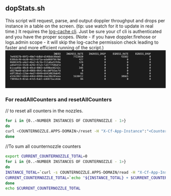## dopStats.sh
This script will request, parse, and output doppler throughput and drops per instance in a table on the screen. (tip: use watch for it to update in real time.)
It requires the [log-cache cli](https://github.com/cloudfoundry/log-cache-cli).
Just be sure your cf cli is authenticated and you have the proper scopes. (Note - if you have doppler.firehose or logs.admin scope - it will skip the log-cache permission check leading to faster and more efficient running of the script.)
![Pic](https://github.com/pivotal-Josh-Gainey/scripts/blob/master/Screen%20Shot%202020-07-28%20at%201.54.32%20PM.png)


### For readAllCounters and resetAllCounters

// to reset all counters in the nozzles.
```bash
for i in {0..<NUMBER INSTANCES OF COUNTERNOZZLE - 1>}
do
curl <COUNTERNOZZLE.APPS-DOMAIN>/reset -H "X-Cf-App-Instance":"<CounterNozzle GUID>:$i"
done
```

//To sum all counternozzle counters
```bash
export CURRENT_COUNTERNOZZLE_TOTAL=0
for i in {0..<NUMBER INSTANCES OF COUNTERNOZZLE - 1>}
do
INSTANCE_TOTAL=`curl -s COUNTERNOZZLE.APPS-DOMAIN/read -H "X-Cf-App-Instance":"<CounterNozzle GUID>:$i"`
CURRENT_COUNTERNOZZLE_TOTAL=`echo "${INSTANCE_TOTAL} + $CURRENT_COUNTERNOZZLE_TOTAL" | bc`
done
echo $CURRENT_COUNTERNOZZLE_TOTAL
```
